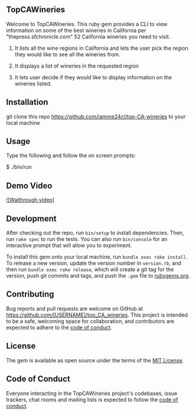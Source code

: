 ## TopCAWineries

Welcome to TopCAWineries. This ruby gem provides a CLI to view information on some of the best wineries in California
per "thepress.sfchronicle.com" 52 California wineries you need to visit.

1. It lists all the wine regions in California and lets the user pick the region they would like to see all the wineries from.

2. It displays a list of wineries in the requested region

3. It lets user decide if they would like to display information on the wineries listed.

## Installation

<!-- $ gem install top_CA_wineries -->

git clone this repo https://github.com/iamme24cl/top-CA-wineries to your local machine

## Usage

Type the following and follow the on screen prompts:

$ ./bin/run

## Demo Video
[![Walthrough video]](https://youtu.be/WGRPamZItfE)


## Development

After checking out the repo, run `bin/setup` to install dependencies. Then, run `rake spec` to run the tests. You can also run `bin/console` for an interactive prompt that will allow you to experiment.

To install this gem onto your local machine, run `bundle exec rake install`. To release a new version, update the version number in `version.rb`, and then run `bundle exec rake release`, which will create a git tag for the version, push git commits and tags, and push the `.gem` file to [rubygems.org](https://rubygems.org).

## Contributing

Bug reports and pull requests are welcome on GitHub at https://github.com/[USERNAME]/top_CA_wineries. This project is intended to be a safe, welcoming space for collaboration, and contributors are expected to adhere to the [code of conduct](https://github.com/[USERNAME]/top_CA_wineries/blob/master/CODE_OF_CONDUCT.md).


## License

The gem is available as open source under the terms of the [MIT License](https://opensource.org/licenses/MIT).

## Code of Conduct

Everyone interacting in the TopCAWineries project's codebases, issue trackers, chat rooms and mailing lists is expected to follow the [code of conduct](https://github.com/[USERNAME]/top_CA_wineries/blob/master/CODE_OF_CONDUCT.md).
